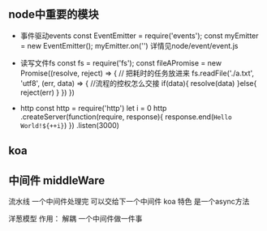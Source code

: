 ## node中重要的模块

- 事件驱动events
const EventEmitter = require('events');
const myEmitter = new EventEmitter();
myEmitter.on('')
详情见node/event/event.js

- 读写文件fs
const fs = require('fs');
const fileAPromise = new Promise((resolve, reject) => {
    // 把耗时的任务放进来
    fs.readFile('./a.txt', 'utf8', (err, data) => {
        //流程的控权怎么交接
        if(data){
            resolve(data)
        }else{
            reject(err)
        }
    })
})

- http
const http = require('http')
let i = 0
http
    .createServer(function(require, response){
    response.end(`Hello World!${++i}`)
    })
    .listen(3000)

## koa
## 中间件 middleWare
流水线
一个中间件处理完  可以交给下一个中间件
koa 特色
是一个async方法

洋葱模型
作用： 解耦 一个中间件做一件事